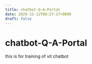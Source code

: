 ```yaml
---
title: chatbot-Q-A-Portal
date: 2020-12-12T08:27:17+0000
draft: false
---
```

# chatbot-Q-A-Portal
this is for training of vit chatbot
